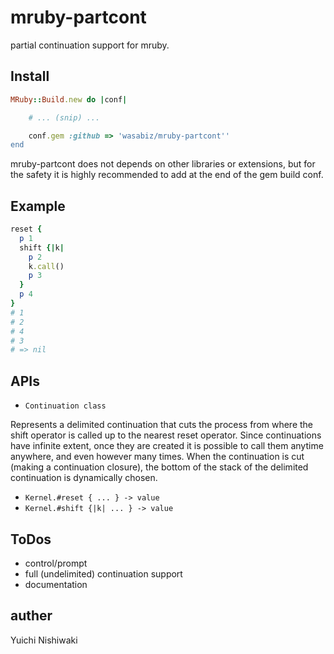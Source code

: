 # mruby-partcont

partial continuation support for mruby.

## Install

```ruby
MRuby::Build.new do |conf|

    # ... (snip) ...

    conf.gem :github => 'wasabiz/mruby-partcont''
end
```

mruby-partcont does not depends on other libraries or extensions, but
for the safety it is highly recommended to add at the end of the gem build conf.

## Example

```ruby
reset {
  p 1
  shift {|k|
    p 2
	k.call()
	p 3
  }
  p 4
}
# 1
# 2
# 4
# 3
# => nil
```

## APIs

- `Continuation class`

Represents a delimited continuation that cuts the process from where
the shift operator is called up to the nearest reset operator. Since continuations
have infinite extent, once they are created it is possible to call them anytime anywhere,
and even however many times. When the continuation is cut (making a continuation closure),
the bottom of the stack of the delimited continuation is dynamically chosen.

- `Kernel.#reset { ... } -> value`
- `Kernel.#shift {|k| ... } -> value`

## ToDos

- control/prompt
- full (undelimited) continuation support
- documentation

## auther

Yuichi Nishiwaki
